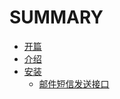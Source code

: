# SUMMARY

* [开篇](README.md)
* [介绍](intro/README.md)
* [安装](install/README.md)
  * [邮件短信发送接口](install/mail-sms.md)
